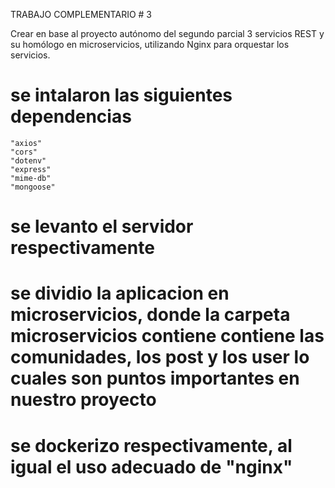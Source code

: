 TRABAJO COMPLEMENTARIO # 3

Crear en base al proyecto autónomo del segundo parcial 3 servicios REST y su homólogo en
microservicios, utilizando Nginx para orquestar los servicios.

####

# se intalaron las siguientes dependencias

    "axios"
    "cors"
    "dotenv"
    "express"
    "mime-db"
    "mongoose"

# se levanto el servidor respectivamente

# se dividio la aplicacion en microservicios, donde la carpeta microservicios contiene contiene las comunidades, los post y los user lo cuales son puntos importantes en nuestro proyecto

# se dockerizo respectivamente, al igual el uso adecuado de "nginx"
